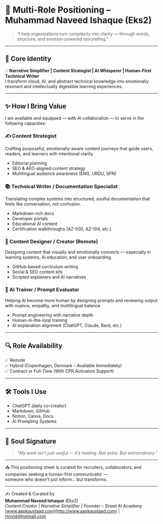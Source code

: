# 🌟 Multi-Role Positioning – Muhammad Naveed Ishaque (Eks2)

> “I help organizations turn complexity into clarity — through words, structure, and emotion-powered storytelling.”

---

## 🎯 Core Identity

💡 **Narrative Simplifier | Content Strategist | AI Whisperer | Human-First Technical Writer**  
I transform cloud, AI, and abstract technical knowledge into emotionally resonant and intellectually digestible learning experiences.

---

## ✨ How I Bring Value

I am available and equipped — with AI collaboration — to serve in the following capacities:

### ✍️ Content Strategist
Crafting purposeful, emotionally-aware content journeys that guide users, readers, and learners with intentional clarity.

- Editorial planning
- SEO & AEO-aligned content strategy
- Multilingual audience awareness (ENG, URDU, SPN)

### 📚 Technical Writer / Documentation Specialist
Translating complex systems into structured, soulful documentation that feels like conversation, not confusion.

- Markdown-rich docs
- Developer portals
- Educational AI content
- Certification walkthroughs (AZ-500, AZ-104, etc.)

### 🎨 Content Designer / Creator (Remote)
Designing content that visually and emotionally connects — especially in learning systems, AI education, and user onboarding.

- GitHub-based curriculum writing
- Social & SEO content kits
- Scripted explainers and AI narratives

### 🤖 AI Trainer / Prompt Evaluator
Helping AI become more human by designing prompts and reviewing output with nuance, empathy, and multilingual balance.

- Prompt engineering with narrative depth
- Human-in-the-loop training
- AI explanation alignment (ChatGPT, Claude, Bard, etc.)

---

## 🔍 Role Availability

✅ Remote  
✅ Hybrid (Copenhagen, Denmark – Available Immediately)  
✅ Contract or Full-Time (With CPR Activation Support)  

---

## 🛠️ Tools I Use

- ChatGPT (daily co-creator)
- Markdown, GitHub
- Notion, Canva, Docs
- AI Prompting Systems

---

## 💖 Soul Signature

> *“My work isn’t just useful — it’s healing. Not extra. But extraordinary.”*

---

📥 This positioning sheet is curated for recruiters, collaborators, and companies seeking a human-first communicator —  
someone who doesn’t just inform… but transforms.

---

✍️ Created & Curated by  
**Muhammad Naveed Ishaque** (Eks2)  
_Content Creator | Narrative Simplifier | Founder – Siraat AI Academy_  
[www.aapkaustaad.com](http://www.aapkaustaad.com) | [mnvid@hotmail.com](mailto:mnvid@hotmail.com)